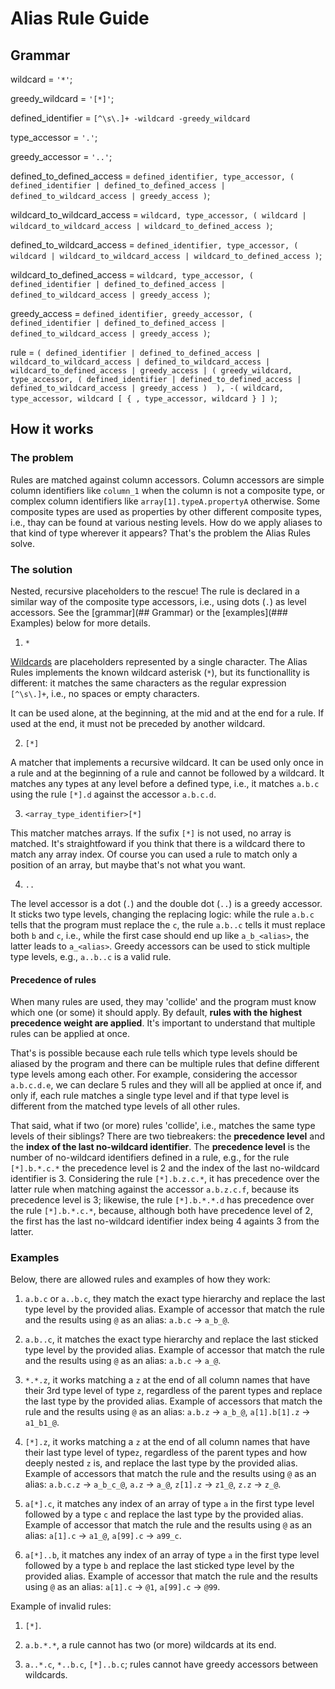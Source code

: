 # Alias Rule Guide

## Grammar

wildcard = `'*'`;

greedy_wildcard = `'[*]'`;

defined_identifier = `[^\s\.]+ -wildcard -greedy_wildcard`

type_accessor = `'.'`;

greedy_accessor = `'..'`;

defined_to_defined_access = `defined_identifier, type_accessor, ( defined_identifier | defined_to_defined_access | defined_to_wildcard_access | greedy_access )`;

wildcard_to_wildcard_access = `wildcard, type_accessor, ( wildcard | wildcard_to_wildcard_access | wildcard_to_defined_access )`;

defined_to_wildcard_access = `defined_identifier, type_accessor, ( wildcard | wildcard_to_wildcard_access | wildcard_to_defined_access )`;

wildcard_to_defined_access = `wildcard, type_accessor, ( defined_identifier | defined_to_defined_access | defined_to_wildcard_access | greedy_access )`;

greedy_access = `defined_identifier, greedy_accessor, ( defined_identifier | defined_to_defined_access | defined_to_wildcard_access | greedy_access )`;

rule = `( defined_identifier | defined_to_defined_access | wildcard_to_wildcard_access | defined_to_wildcard_access | wildcard_to_defined_access | greedy_access | ( greedy_wildcard, type_accessor, ( defined_identifier | defined_to_defined_access | defined_to_wildcard_access | greedy_access )  ), -( wildcard, type_accessor, wildcard [ { , type_accessor, wildcard } ] )`;

## How it works

### The problem

Rules are matched against column accessors. Column accessors are simple column identifiers like `column_1` when the column is not a composite type, or complex column identifiers like `array[1].typeA.propertyA` otherwise. Some composite types are used as properties by other different composite types, i.e., thay can be found at various nesting levels. How do we apply aliases to that kind of type wherever it appears? That's the problem the Alias Rules solve.

### The solution

Nested, recursive placeholders to the rescue! The rule is declared in a similar way of the composite type accessors, i.e., using dots (`.`) as level accessors. See the [grammar](## Grammar) or the [examples](### Examples) below for more details.

1. `*`

[Wildcards](https://en.wikipedia.org/wiki/Wildcard_character) are placeholders represented by a single character. The Alias Rules implements the known wildcard asterisk (`*`), but its functionallity is different: it matches the same characters as the regular expression `[^\s\.]+`, i.e., no spaces or empty characters.

It can be used alone, at the beginning, at the mid and at the end for a rule. If used at the end, it must not be preceded by another wildcard.

2. `[*]`

A matcher that implements a recursive wildcard. It can be used only once in a rule and at the beginning of a rule and cannot be followed by a wildcard. It matches any types at any level before a defined type, i.e., it matches `a.b.c` using the rule `[*].d` against the accessor `a.b.c.d`.

3. `<array_type_identifier>[*]`

This matcher matches arrays. If the sufix `[*]` is not used, no array is matched. It's straightfoward if you think that there is a wildcard there to match any array index. Of course you can used a rule to match only a position of an array, but maybe that's not what you want.

4. `..`

The level accessor is a dot (`.`) and the double dot (`..`) is a greedy accessor. It sticks two type levels, changing the replacing logic: while the rule `a.b.c` tells that the program must replace the `c`, the rule `a.b..c` tells it must replace both `b` and `c`, i.e., while the first case should end up like `a_b_<alias>`, the latter leads to `a_<alias>`. Greedy accessors can be used to stick multiple type levels, e.g., `a..b..c` is a valid rule.

#### Precedence of rules

When many rules are used, they may 'collide' and the program must know which one (or some) it should apply. By default, **rules with the highest precedence weight are applied**. It's important to understand that multiple rules can be applied at once.

That's is possible because each rule tells which type levels should be aliased by the program and there can be multiple rules that define different type levels among each other. For example, considering the accessor `a.b.c.d.e`, we can declare 5 rules and they will all be applied at once if, and only if, each rule matches a single type level and if that type level is different from the matched type levels of all other rules.

That said, what if two (or more) rules 'collide', i.e., matches the same type levels of their siblings? There are two tiebreakers: the **precedence level** and the **index of the last no-wildcard identifier**. The **precedence level** is the number of no-wildcard identifiers defined in a rule, e.g., for the rule `[*].b.*.c.*` the precedence level is 2 and the index of the last no-wildcard identifier is 3. Considering the rule `[*].b.z.c.*`, it has precedence over the latter rule when matching against the accessor `a.b.z.c.f`, because its precedence level is 3; likewise, the rule `[*].b.*.*.d` has precedence over the rule `[*].b.*.c.*`, because, although both have precedence level of 2, the first has the last no-wildcard identifier index being 4 againts 3 from the latter.

### Examples

Below, there are allowed rules and examples of how they work:

1. `a.b.c` or `a..b.c`, they match the exact type hierarchy and replace the last type level by the provided alias. Example of accessor that match the rule and the results using `@` as an alias: `a.b.c` -> `a_b_@`.

2. `a.b..c`, it matches the exact type hierarchy and replace the last sticked type level by the provided alias. Example of accessor that match the rule and the results using `@` as an alias: `a.b.c` -> `a_@`.

3. `*.*.z`, it works matching a `z` at the end of all column names that have their 3rd type level of type `z`, regardless of the parent types and replace the last type by the provided alias. Example of accessors that match the rule and the results using `@` as an alias: `a.b.z` -> `a_b_@`, `a[1].b[1].z` -> `a1_b1_@`.

4. `[*].z`, it works matching a `z` at the end of all column names that have their last type level of type`z`, regardless of the parent types and how deeply nested `z` is, and replace the last type by the provided alias. Example of accessors that match the rule and the results using `@` as an alias: `a.b.c.z` -> `a_b_c_@`, `a.z` -> `a_@`, `z[1].z` -> `z1_@`, `z.z` -> `z_@`.

5. `a[*].c`, it matches any index of an array of type `a` in the first type level followed by a type `c` and replace the last type by the provided alias. Example of accessor that match the rule and the results using `@` as an alias: `a[1].c` -> `a1_@`, `a[99].c` -> `a99_c`.

6. `a[*]..b`, it matches any index of an array of type `a` in the first type level followed by a type `b` and replace the last sticked type level by the provided alias. Example of accessor that match the rule and the results using `@` as an alias: `a[1].c` -> `@1`, `a[99].c` -> `@99`.

Example of invalid rules:

1. `[*]`.

2. `a.b.*.*`, a rule cannot has two (or more) wildcards at its end.

3. `a..*.c`, `*..b.c`, `[*]..b.c`; rules cannot have greedy accessors between wildcards.
